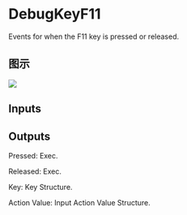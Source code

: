 # DebugKeyF11

Events for when the F11 key is pressed or released.

## 图示

![]($-20221218-19193595.png)

## Inputs

## Outputs

Pressed: Exec.

Released: Exec.

Key: Key Structure.

Action Value: Input Action Value Structure.

